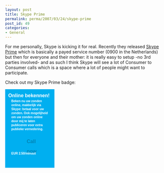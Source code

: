 ```yaml
---
layout: post
title: Skype Prime
permalink: perma/2007/03/24/skype-prime
post_id: 49
categories: 
- General
---
```


For me personally, Skype is kicking it for real. Recently they released <a
href="http://share.skype.com/sites/en/2007/03/skype_prime_beta_introducing_t.html">Skype
Prime</a> which is basically a payed service number (0900 in the Netherlands)
but then for everyone and their mother: it is really easy to setup -no 3rd
parties involved- and as such I think Skype will see a lot of Consumer to
Consumer calls which is a space where a lot of people might want to
participate. 

Check out my Skype Prime badge:

<div id="skype-prime" style="width: 160px !important; overflow: hidden !important; background: #00aff0 url(http://download.skype.com/share/skypeprime/snippet_top.png) top left no-repeat !important; padding: 0 !important;"><h1 style="color: white !important; font: 16px/1.4 Arial, sans-serif; font-weight: bold !important; margin: 0 !important; padding: 10px 10px 2px 10px !important;">Online bekennen!

<p style="color: white !important; font: 10px/1.3 'Lucida Grande', Verdana, sans-serif !important; font-weight: bold !important; padding: 0 10px 2px 10px !important; margin: 0 !important;">Beken nu uw zonden online, makkelijk via Skype: betaal voor uw zonden. Ook mogelijheid om uw zonden online door mij te laten publiceren voor extra publieke vernedering.

<a href="http://www.skype.com/go/joinskypeprime?call&skypename=ojilles" title="Use Skype to call now" style="height: 32px !important; display: block !important; font: 16px Arial, sans-serif !important; font-weight: bold !important; text-decoration: none !important; background: transparent url(http://download.skype.com/share/skypeprime/snippet_button.png) top left no-repeat !important; padding: 0 5px 0 50px !important; margin: 10px 10px 0 10px !important; color: #0083b3 !important; line-height: 32px !important;">Call now</a><p style="margin: 10px 0 5px 0 !important; color: white !important; font: 10px/1.3 'Lucida Grande', Verdana, sans-serif !important; font-weight: bold !important; padding: 0 10px 0 10px !important;">EUR 2.50/minuut

<div style="margin-top: 0 !important; background: #00aff0 url(http://download.skype.com/share/skypeprime/snippet_bottom.png) bottom left no-repeat !important; padding-top: 13px;"><div style="float: left !important; width: 10px !important; height: 20px !important;"></div><a href="http://www.skype.com/?cm_mmc=skype-_-public-_-snippet-_-tag" style="display: block !important; float: right; height: 20px !important; width: 50px !important;" title="Free international calls when you call friends on Skype"></a><div style="clear: both !important;"></div></div></div>
